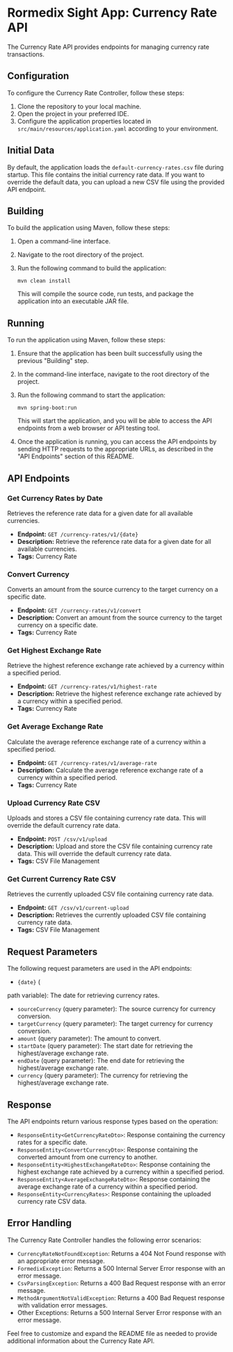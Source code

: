 # Rormedix Sight App: Currency Rate API

The Currency Rate API provides endpoints for managing currency rate transactions.

## Configuration

To configure the Currency Rate Controller, follow these steps:

1. Clone the repository to your local machine.
2. Open the project in your preferred IDE.
3. Configure the application properties located in `src/main/resources/application.yaml` according to your
   environment.

## Initial Data

By default, the application loads the `default-currency-rates.csv` file during startup. This file contains the initial
currency rate data. If you want to override the default data, you can upload a new CSV file using the provided API
endpoint.

## Building

To build the application using Maven, follow these steps:

1. Open a command-line interface.
2. Navigate to the root directory of the project.
3. Run the following command to build the application:

   ```shell
   mvn clean install
   ```

   This will compile the source code, run tests, and package the application into an executable JAR file.

## Running

To run the application using Maven, follow these steps:

1. Ensure that the application has been built successfully using the previous "Building" step.
2. In the command-line interface, navigate to the root directory of the project.
3. Run the following command to start the application:

   ```shell
   mvn spring-boot:run
   ```

   This will start the application, and you will be able to access the API endpoints from a web browser or API testing
   tool.

4. Once the application is running, you can access the API endpoints by sending HTTP requests to the appropriate URLs,
   as described in the "API Endpoints" section of this README.

## API Endpoints

### Get Currency Rates by Date

Retrieves the reference rate data for a given date for all available currencies.

- **Endpoint:** `GET /currency-rates/v1/{date}`
- **Description:** Retrieve the reference rate data for a given date for all available currencies.
- **Tags:** Currency Rate

### Convert Currency

Converts an amount from the source currency to the target currency on a specific date.

- **Endpoint:** `GET /currency-rates/v1/convert`
- **Description:** Convert an amount from the source currency to the target currency on a specific date.
- **Tags:** Currency Rate

### Get Highest Exchange Rate

Retrieve the highest reference exchange rate achieved by a currency within a specified period.

- **Endpoint:** `GET /currency-rates/v1/highest-rate`
- **Description:** Retrieve the highest reference exchange rate achieved by a currency within a specified period.
- **Tags:** Currency Rate

### Get Average Exchange Rate

Calculate the average reference exchange rate of a currency within a specified period.

- **Endpoint:** `GET /currency-rates/v1/average-rate`
- **Description:** Calculate the average reference exchange rate of a currency within a specified period.
- **Tags:** Currency Rate

### Upload Currency Rate CSV

Uploads and stores a CSV file containing currency rate data. This will override the default currency rate data.

- **Endpoint:** `POST /csv/v1/upload`
- **Description:** Upload and store the CSV file containing currency rate data. This will override the default currency
  rate data.
- **Tags:** CSV File Management

### Get Current Currency Rate CSV

Retrieves the currently uploaded CSV file containing currency rate data.

- **Endpoint:** `GET /csv/v1/current-upload`
- **Description:** Retrieves the currently uploaded CSV file containing currency rate data.
- **Tags:** CSV File Management

## Request Parameters

The following request parameters are used in the API endpoints:

- `{date}` (

path variable): The date for retrieving currency rates.

- `sourceCurrency` (query parameter): The source currency for currency conversion.
- `targetCurrency` (query parameter): The target currency for currency conversion.
- `amount` (query parameter): The amount to convert.
- `startDate` (query parameter): The start date for retrieving the highest/average exchange rate.
- `endDate` (query parameter): The end date for retrieving the highest/average exchange rate.
- `currency` (query parameter): The currency for retrieving the highest/average exchange rate.

## Response

The API endpoints return various response types based on the operation:

- `ResponseEntity<GetCurrencyRateDto>`: Response containing the currency rates for a specific date.
- `ResponseEntity<ConvertCurrencyDto>`: Response containing the converted amount from one currency to another.
- `ResponseEntity<HighestExchangeRateDto>`: Response containing the highest exchange rate achieved by a currency within
  a specified period.
- `ResponseEntity<AverageExchangeRateDto>`: Response containing the average exchange rate of a currency within a
  specified period.
- `ResponseEntity<CurrencyRates>`: Response containing the uploaded currency rate CSV data.

## Error Handling

The Currency Rate Controller handles the following error scenarios:

- `CurrencyRateNotFoundException`: Returns a 404 Not Found response with an appropriate error message.
- `FormedixException`: Returns a 500 Internal Server Error response with an error message.
- `CsvParsingException`: Returns a 400 Bad Request response with an error message.
- `MethodArgumentNotValidException`: Returns a 400 Bad Request response with validation error messages.
- Other Exceptions: Returns a 500 Internal Server Error response with an error message.

Feel free to customize and expand the README file as needed to provide additional information about the Currency Rate
API.